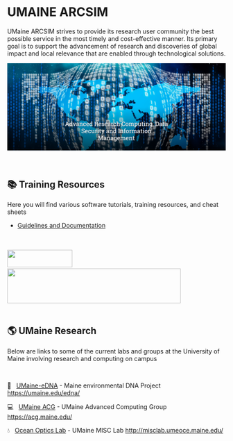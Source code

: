 # UMAINE ARCSIM


UMaine ARCSIM strives to provide its research user community the best possible service in the most timely and cost-effective manner. Its primary goal is to support the advancement of research and discoveries of global impact and local relevance that are enabled through technological solutions.


![arcsim](https://github.com/umaine-research/.github/blob/main/arcsim.png)

<br />

## 📚 Training Resources

Here you will find various software tutorials, training resources, and cheat sheets 
<br />

- [Guidelines and Documentation](https://github.com/umaine-research/Training_Documentation/)

<br />
<br />
<img src="https://www.tdl.org/wp-content/uploads/2010/02/TACC_logo.png" width="150" height="40">
<img src="https://www.osc.edu/sites/osc.edu/files/supercomputing/images/Ohio_Supercomputer_Center_OH-TECH.png" width="400" height="80">

<br />
<br />

## 🌎  UMaine Research

Below are links to some of the current labs and groups at the University of Maine involving research and computing on campus

<br />

🧬  &nbsp; [UMaine-eDNA](https://github.com/Maine-eDNA) - Maine environmental DNA Project https://umaine.edu/edna/

💻  &nbsp; [UMaine ACG](https://github.com/UMaineACG) - UMaine Advanced Computing Group https://acg.maine.edu/

💧  &nbsp; [Ocean Optics Lab](https://github.com/OceanOptics) - UMaine MISC Lab http://misclab.umeoce.maine.edu/









